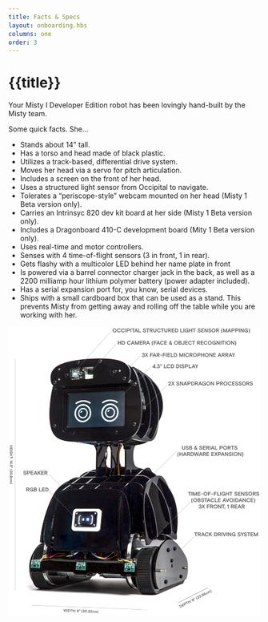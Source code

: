 ```yaml
---
title: Facts & Specs
layout: onboarding.hbs
columns: one
order: 3
---
```


# {{title}}

Your Misty I Developer Edition robot has been lovingly hand-built by the Misty team.

Some quick facts. She...
* Stands about 14” tall.
* Has a torso and head made of black plastic.
* Utilizes a track-based, differential drive system.
* Moves her head via a servo for pitch articulation.
* Includes a screen on the front of her head.
* Uses a structured light sensor from Occipital to navigate.
* Tolerates a “periscope-style” webcam mounted on her head (Misty 1 Beta version only).
* Carries an Intrinsyc 820 dev kit board at her side (Misty 1 Beta version only).
* Includes a Dragonboard 410-C development board (Mity 1 Beta version only).
* Uses real-time and motor controllers.
* Senses with 4 time-of-flight sensors (3 in front, 1 in rear).
* Gets flashy with a multicolor LED behind her name plate in front
* Is powered via a barrel connector charger jack in the back, as well as a 2200 milliamp hour lithium polymer battery (power adapter included).
* Has a serial expansion port for, you know, serial devices.
* Ships with a small cardboard box that can be used as a stand. This prevents Misty from getting away and rolling off the table while you are working with her.

![Misty in full with callouts](../../../assets/images/misty_with_callouts.png)
